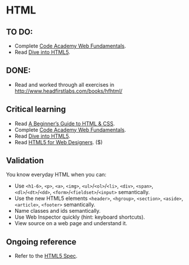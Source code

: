 HTML
====
TO DO:
------
* Complete [Code Academy Web Fundamentals](http://www.codecademy.com/tracks/web).
* Read [Dive into HTML5](http://diveintohtml5.info/).

DONE:
----
* Read and worked through all exercises in http://www.headfirstlabs.com/books/hfhtml/


Critical learning
-----------------

* Read [A Beginner’s Guide to HTML & CSS](http://learn.shayhowe.com/).
* Complete [Code Academy Web Fundamentals](http://www.codecademy.com/tracks/web).
* Read [Dive into HTML5](http://diveintohtml5.info/).
* Read [HTML5 for Web Designers](http://www.abookapart.com/products/html5-for-web-designers). ($)

Validation
----------

You know everyday HTML when you can:

* Use `<h1-6>`, `<p>`, `<a>`, `<img>`, `<ul>`/`<ol>`/`<li>`, `<div>`, `<span>`,
  `<dl>`/`<dt>`/`<dd>`, `<form>`/`<fieldset>`/`<input>` semantically.
* Use the new HTML5 elements `<header>`, `<hgroup>`, `<section>`, `<aside>`,
  `<article>`, `<footer>` semantically.
* Name classes and ids semantically.
* Use Web Inspector quickly (hint: keyboard shortcuts).
* View source on a web page and understand it.

Ongoing reference
-----------------

* Refer to the [HTML5 Spec](http://dev.w3.org/html5/spec/single-page.html).
